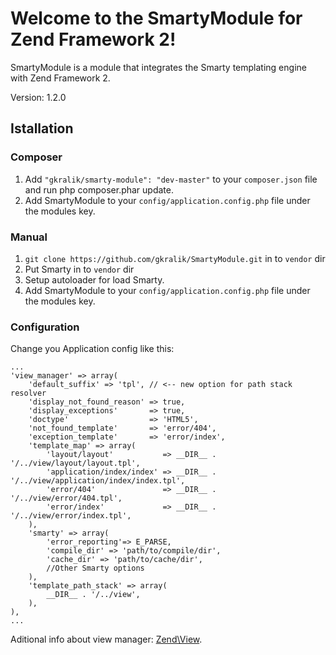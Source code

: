 # Welcome to the SmartyModule for Zend Framework 2!

SmartyModule is a module that integrates the Smarty templating engine with Zend Framework 2.

Version: 1.2.0

## Istallation

### Composer

1. Add `"gkralik/smarty-module": "dev-master"` to your `composer.json` file and run php composer.phar update.
2. Add SmartyModule to your `config/application.config.php` file under the modules key.

### Manual

1. `git clone https://github.com/gkralik/SmartyModule.git` in to `vendor` dir
2. Put Smarty in to `vendor` dir
3. Setup autoloader for load Smarty.
3. Add SmartyModule to your `config/application.config.php` file under the modules key.


### Configuration

Change you Application config like this:
    
    ...
    'view_manager' => array(
        'default_suffix' => 'tpl', // <-- new option for path stack resolver
        'display_not_found_reason' => true,
        'display_exceptions'       => true,
        'doctype'                  => 'HTML5',
        'not_found_template'       => 'error/404',
        'exception_template'       => 'error/index',
        'template_map' => array(
            'layout/layout'           => __DIR__ . '/../view/layout/layout.tpl',
            'application/index/index' => __DIR__ . '/../view/application/index/index.tpl',
            'error/404'               => __DIR__ . '/../view/error/404.tpl',
            'error/index'             => __DIR__ . '/../view/error/index.tpl',
        ),
        'smarty' => array(
            'error_reporting'=> E_PARSE,
            'compile_dir' => 'path/to/compile/dir',
            'cache_dir' => 'path/to/cache/dir',
            //Other Smarty options
        ),
        'template_path_stack' => array(
            __DIR__ . '/../view',
        ),
    ),
    ...


Aditional info about view manager: [Zend\View](http://framework.zend.com/manual/2.0/en/modules/zend.view.quick-start.html "Zend\View").
